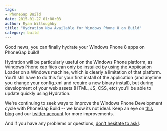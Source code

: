 ```yaml
---
tags:
- PhoneGap Build
date: 2015-01-27 01:00:03
author: Ryan Willoughby
title: "Hydration Now Available for Windows Phone 8 on Build"
category: build
---
```


Good news, you can finally hydrate your Windows Phone 8 apps on PhoneGap build!

Hydration will be particularly useful on the Windows Phone platform, as Windows Phone xap files can only be installed by using the Application Loader on a Windows machine, which is clearly a limitation of that platform. You'll still have to do this for your first install of the application (and anytime you change your config.xml and require a new binary install), but during development of your web assets (HTML, JS, CSS, etc) you'll be able to update quickly using Hydration.

We're continuing to seek ways to improve the Windows Phone Development cycle with PhoneGap Build -- we know its not ideal. Keep an eye on [this blog](http://phonegap.com/blog/phonegap-build) and our [twitter account](http://twitter.com/phonegapbuild) for more improvements.

And if you have any problems or questions, [don't hesitate to ask!](http://community.phonegap.com).